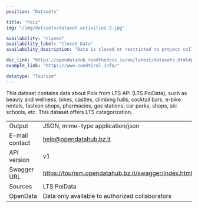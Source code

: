 ```yaml
---
position: "Datasets"

title: "Pois"
img: "/img/datasets/dataset-activities-2.jpg"

availability: "closed"
availability_label: "Closed Data"
availability_description: "Data is closed or restricted to project collaboration."

doc_link: "https://opendatahub.readthedocs.io/en/latest/datasets.html#poi-dataset"
example_link: "https://www.suedtirol.info/"

datatype: "Tourism"
---
```


This dataset contains data about PoIs from LTS API (LTS PoiData), such as beauty and wellness, bikes, castles, climbing halls, cocktail bars, e-bike rentals, fashion shops, pharmacies, gas stations, car parks, shops, ski schools, etc. This dataset offers LTS categorization.

|                |                                                        |
| :------------- | ------------------------------------------------------ |
| Output         | JSON, mime-type application/json                       |
| E-mail contact | help@opendatahub.bz.it                                 |
| API version    | v1                                                     |
| Swagger URL    | https://tourism.opendatahub.bz.it/swagger/index.html#/ODHActivityPoi/get_v1_ODHActivityPoi |
| Sources        | LTS PoiData                                            |
| OpenData       | Data only available to authorized collaborators        |
